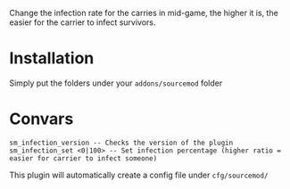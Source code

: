 Change the infection rate for the carries in mid-game, the higher it is, the easier for the carrier to infect survivors.
   

# Installation
Simply put the folders under your `addons/sourcemod` folder

# Convars
`sm_infection_version -- Checks the version of the plugin`   
`sm_infection_set <0|100> -- Set infection percentage (higher ratio = easier for carrier to infect someone)`   
   

This plugin will automatically create a config file under `cfg/sourcemod/`
